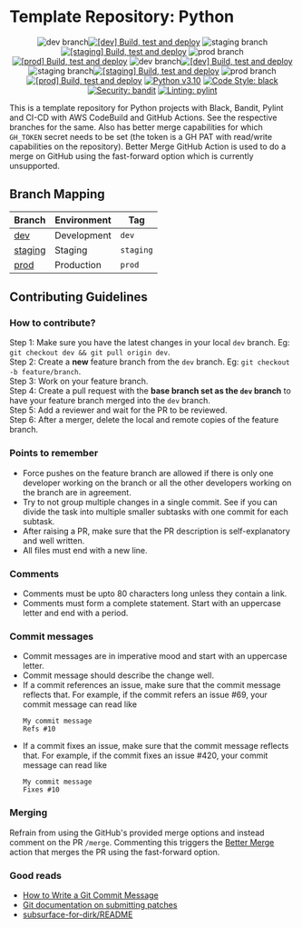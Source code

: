 # Template Repository: Python

<p align="center">
<img alt="dev branch" src="https://img.shields.io/badge/dev--%3E-informational"><a href="https://ap-south-1.console.aws.amazon.com/codesuite/codebuild/projects/python-template-repository?region=ap-south-1#"><img alt="[dev] Build, test and deploy" src="https://codebuild.ap-south-1.amazonaws.com/badges?uuid=PROJECT-ID-HERE&branch=dev"></a>
<img alt="staging branch" src="https://img.shields.io/badge/staging--%3E-informational"><a href="https://ap-south-1.console.aws.amazon.com/codesuite/codebuild/projects/python-template-repository?region=ap-south-1#"><img alt="[staging] Build, test and deploy" src="https://codebuild.ap-south-1.amazonaws.com/badges?uuid=PROJECT-ID-HERE&branch=staging"></a>
<img alt="prod branch" src="https://img.shields.io/badge/prod--%3E-informational"><a href="https://ap-south-1.console.aws.amazon.com/codesuite/codebuild/projects/python-template-repository?region=ap-south-1#"><img alt="[prod] Build, test and deploy" src="https://codebuild.ap-south-1.amazonaws.com/badges?uuid=PROJECT-ID-HERE&branch=prod"></a>
<img alt="dev branch" src="https://img.shields.io/badge/dev--%3E-informational"><a href="https://github.com/samkit-jain/python-template-repository/actions"><img alt="[dev] Build, test and deploy" src="https://github.com/samkit-jain/python-template-repository/workflows/Build,%20test%20and%20deploy/badge.svg?branch=dev"></a>
<img alt="staging branch" src="https://img.shields.io/badge/staging--%3E-informational"><a href="https://github.com/samkit-jain/python-template-repository/actions"><img alt="[staging] Build, test and deploy" src="https://github.com/samkit-jain/python-template-repository/workflows/Build,%20test%20and%20deploy/badge.svg?branch=staging"></a>
<img alt="prod branch" src="https://img.shields.io/badge/prod--%3E-informational"><a href="https://github.com/samkit-jain/python-template-repository/actions"><img alt="[prod] Build, test and deploy" src="https://github.com/samkit-jain/python-template-repository/workflows/Build,%20test%20and%20deploy/badge.svg?branch=prod"></a>
<a href="https://www.python.org/downloads/release/python-3100/"><img alt="Python v3.10" src="https://img.shields.io/badge/python-3.10-blue.svg"></a>
<a href="https://github.com/psf/black"><img alt="Code Style: black" src="https://img.shields.io/badge/code%20style-black-000000.svg"></a>
<a href="https://github.com/PyCQA/bandit"><img alt="Security: bandit" src="https://img.shields.io/badge/security-bandit-yellow.svg"></a>
<a href="https://github.com/pylint-dev/pylint"><img alt="Linting: pylint" src="https://img.shields.io/badge/linting-pylint-yellowgreen"></a>
</p>

This is a template repository for Python projects with Black, Bandit, Pylint and CI-CD with AWS CodeBuild and GitHub Actions. See the respective branches for the same. Also has better merge capabilities for which `GH_TOKEN` secret needs to be set (the token is a GH PAT with read/write capabilities on the repository). Better Merge GitHub Action is used to do a merge on GitHub using the fast-forward option which is currently unsupported.

## Branch Mapping

| Branch                                                                            | Environment | Tag       |
|-----------------------------------------------------------------------------------|-------------|-----------|
| [dev](https://github.com/samkit-jain/python-template-repository/tree/dev)         | Development | `dev`     |
| [staging](https://github.com/samkit-jain/python-template-repository/tree/staging) | Staging     | `staging` |
| [prod](https://github.com/samkit-jain/python-template-repository/tree/prod)       | Production  | `prod`    |

## Contributing Guidelines

### How to contribute?

Step 1: Make sure you have the latest changes in your local `dev` branch. Eg: `git checkout dev && git pull origin dev`.<br/>
Step 2: Create a **new** feature branch from the `dev` branch. Eg: `git checkout -b feature/branch`.<br/>
Step 3: Work on your feature branch.<br/>
Step 4: Create a pull request with the **base branch set as the `dev` branch** to have your feature branch merged into the `dev` branch.<br/>
Step 5: Add a reviewer and wait for the PR to be reviewed.<br/>
Step 6: After a merger, delete the local and remote copies of the feature branch.<br/>

### Points to remember

* Force pushes on the feature branch are allowed if there is only one developer working on the branch or all the other developers working on the branch are in agreement.
* Try to not group multiple changes in a single commit. See if you can divide the task into multiple smaller subtasks with one commit for each subtask.
* After raising a PR, make sure that the PR description is self-explanatory and well written.
* All files must end with a new line.

### Comments

* Comments must be upto 80 characters long unless they contain a link.
* Comments must form a complete statement. Start with an uppercase letter and end with a period.

### Commit messages

* Commit messages are in imperative mood and start with an uppercase letter.
* Commit message should describe the change well.
* If a commit references an issue, make sure that the commit message reflects that. For example, if the commit refers an issue #69, your commit message can read like
    ```
    My commit message
    Refs #10
    ```
* If a commit fixes an issue, make sure that the commit message reflects that. For example, if the commit fixes an issue #420, your commit message can read like
    ```
    My commit message
    Fixes #10
    ```

### Merging

Refrain from using the GitHub's provided merge options and instead comment on the PR `/merge`. Commenting this triggers the [Better Merge](.github/workflows/merge.yml) action that merges the PR using the fast-forward option.

### Good reads

* [How to Write a Git Commit Message](https://chris.beams.io/posts/git-commit/)
* [Git documentation on submitting patches](https://git.kernel.org/pub/scm/git/git.git/tree/Documentation/SubmittingPatches?id=HEAD)
* [subsurface-for-dirk/README](https://github.com/torvalds/subsurface-for-dirk/blob/a48494d2fbed58c751e9b7e8fbff88582f9b2d02/README#L88)
